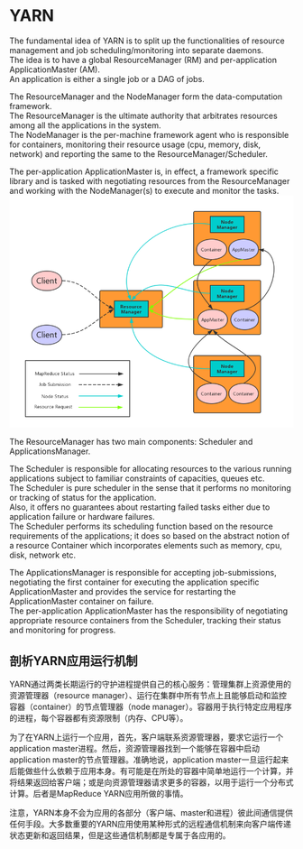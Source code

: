 # YARN
The fundamental idea of YARN is to split up the functionalities of resource management and job scheduling/monitoring into separate daemons.  
The idea is to have a global ResourceManager (RM) and per-application ApplicationMaster (AM).  
An application is either a single job or a DAG of jobs.

The ResourceManager and the NodeManager form the data-computation framework.  
The ResourceManager is the ultimate authority that arbitrates resources among all the applications in the system.  
The NodeManager is the per-machine framework agent who is responsible for containers, monitoring their resource usage (cpu, memory, disk, network) and reporting the same to the ResourceManager/Scheduler.

The per-application ApplicationMaster is, in effect, a framework specific library and is tasked with negotiating resources from the ResourceManager and working with the NodeManager(s) to execute and monitor the tasks.
![YARN](picture/YARN.jpg)

The ResourceManager has two main components: Scheduler and ApplicationsManager.

The Scheduler is responsible for allocating resources to the various running applications subject to familiar constraints of capacities, queues etc.  
The Scheduler is pure scheduler in the sense that it performs no monitoring or tracking of status for the application.  
Also, it offers no guarantees about restarting failed tasks either due to application failure or hardware failures.  
The Scheduler performs its scheduling function based on the resource requirements of the applications; it does so based on the abstract notion of a resource Container which incorporates elements such as memory, cpu, disk, network etc.

The ApplicationsManager is responsible for accepting job-submissions, negotiating the first container for executing the application specific ApplicationMaster and provides the service for restarting the ApplicationMaster container on failure.  
The per-application ApplicationMaster has the responsibility of negotiating appropriate resource containers from the Scheduler, tracking their status and monitoring for progress.
## 剖析YARN应用运行机制
YARN通过两类长期运行的守护进程提供自己的核心服务：管理集群上资源使用的资源管理器（resource manager）、运行在集群中所有节点上且能够启动和监控容器（container）的节点管理器（node manager）。容器用于执行特定应用程序的进程，每个容器都有资源限制（内存、CPU等）。  

为了在YARN上运行一个应用，首先，客户端联系资源管理器，要求它运行一个application master进程。然后，资源管理器找到一个能够在容器中启动application master的节点管理器。准确地说，application master一旦运行起来后能做些什么依赖于应用本身。有可能是在所处的容器中简单地运行一个计算，并将结果返回给客户端；或是向资源管理器请求更多的容器，以用于运行一个分布式计算。后者是MapReduce YARN应用所做的事情。  

注意，YARN本身不会为应用的各部分（客户端、master和进程）彼此间通信提供任何手段。大多数重要的YARN应用使用某种形式的远程通信机制来向客户端传递状态更新和返回结果，但是这些通信机制都是专属于各应用的。












